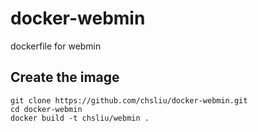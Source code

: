 # docker-webmin
dockerfile for webmin

## Create the image
```
git clone https://github.com/chsliu/docker-webmin.git
cd docker-webmin
docker build -t chsliu/webmin .
```
